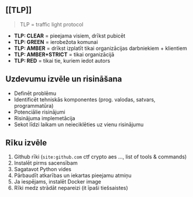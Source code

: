 
## [[TLP]]
> TLP = traffic light protocol

* **TLP: CLEAR** = pieejama visiem, drīkst pubicēt
* **TLP: GREEN** = ierobežota komunai
* **TLP: AMBER** = drīkst izplatīt tikai organizācijas darbniekiem + klientiem
* **TLP: AMBER+STRICT** = tikai organizācijā
* **TLP: RED** = tikai tie, kuriem iedot autors

## Uzdevumu izvēle un risināšana
- Definēt problēmu
- Identificēt tehniskās komponentes (prog. valodas, satvars, programmatūra)
- Potenciālie risinājumi
- Risinājuma implemetācija
- Sekot līdzi laikam un neieciklēties uz vienu risinājumu

## Rīku izvēle 
1. Github rīki (`site:github.com` ctf crypto aes ..., list of tools & commands)
2. Instalēt pirms sacensībam
3. Sagatavot Python vides
4. Pārbaudīt atkarības un iekartas pieejamu atmiņu
5. Ja iespējams, instalēt Docker image
6. Rīki medz strādāt nepareizi (it īpaši tiešsaistes)

